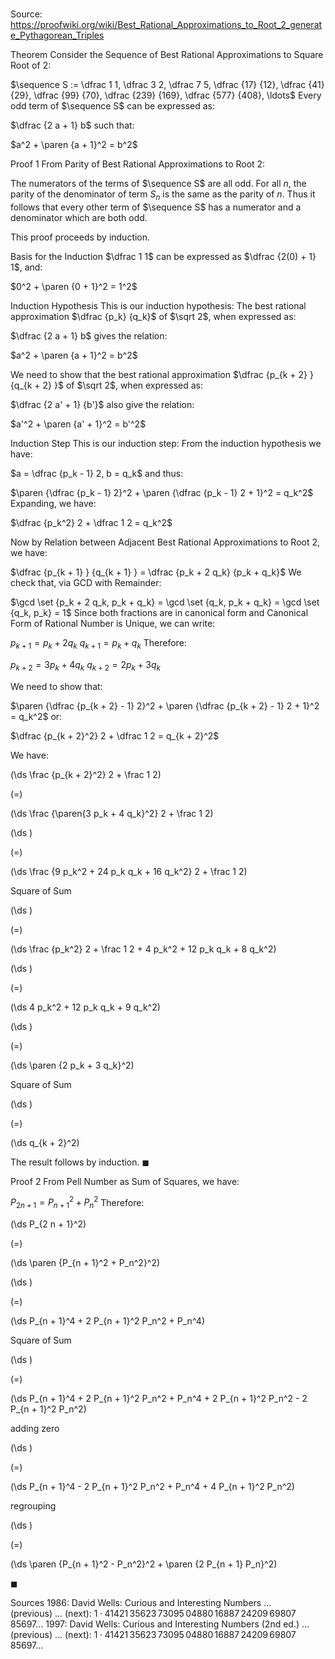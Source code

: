 # 

Source: https://proofwiki.org/wiki/Best_Rational_Approximations_to_Root_2_generate_Pythagorean_Triples



Theorem
Consider the Sequence of Best Rational Approximations to Square Root of 2:

$\sequence S := \dfrac 1 1, \dfrac 3 2, \dfrac 7 5, \dfrac {17} {12}, \dfrac {41} {29}, \dfrac {99} {70}, \dfrac {239} {169}, \dfrac {577} {408}, \ldots$
Every odd term of $\sequence S$ can be expressed as:

$\dfrac {2 a + 1} b$
such that:

$a^2 + \paren {a + 1}^2 = b^2$


Proof 1
From Parity of Best Rational Approximations to Root 2‎:

The numerators of the terms of $\sequence S$ are all odd.
For all $n$, the parity of the denominator of term $S_n$ is the same as the parity of $n$.
Thus it follows that every other term of $\sequence S$ has a numerator and a denominator which are both odd.

This proof proceeds by induction.

Basis for the Induction
$\dfrac 1 1$ can be expressed as $\dfrac {2(0) + 1} 1$, and:

$0^2 + \paren {0 + 1}^2 = 1^2$


Induction Hypothesis
This is our induction hypothesis:
The best rational approximation $\dfrac {p_k} {q_k}$ of $\sqrt 2$, when expressed as:

$\dfrac {2 a + 1} b$
gives the relation:

$a^2 + \paren {a + 1}^2 = b^2$

We need to show that the best rational approximation $\dfrac {p_{k + 2} } {q_{k + 2} }$ of $\sqrt 2$, when expressed as:

$\dfrac {2 a' + 1} {b'}$
also give the relation:

$a'^2 + \paren {a' + 1}^2 = b'^2$


Induction Step
This is our induction step:
From the induction hypothesis we have:

$a = \dfrac {p_k - 1} 2, b = q_k$
and thus:

$\paren {\dfrac {p_k - 1} 2}^2 + \paren {\dfrac {p_k - 1} 2 + 1}^2 = q_k^2$
Expanding, we have:

$\dfrac {p_k^2} 2 + \dfrac 1 2 = q_k^2$

Now by Relation between Adjacent Best Rational Approximations to Root 2, we have:

$\dfrac {p_{k + 1} } {q_{k + 1} } = \dfrac {p_k + 2 q_k} {p_k + q_k}$
We check that, via GCD with Remainder:

$\gcd \set {p_k + 2 q_k, p_k + q_k} = \gcd \set {q_k, p_k + q_k} = \gcd \set {q_k, p_k} = 1$
Since both fractions are in canonical form and Canonical Form of Rational Number is Unique, we can write:

$p_{k + 1} = p_k + 2 q_k$
$q_{k + 1} = p_k + q_k$
Therefore:

$p_{k + 2} = 3 p_k + 4 q_k$
$q_{k + 2} = 2 p_k + 3 q_k$

We need to show that:

$\paren {\dfrac {p_{k + 2} - 1} 2}^2 + \paren {\dfrac {p_{k + 2} - 1} 2 + 1}^2 = q_k^2$
or:

$\dfrac {p_{k + 2}^2} 2 + \dfrac 1 2 = q_{k + 2}^2$

We have:














\(\ds \frac {p_{k + 2}^2} 2 + \frac 1 2\)

\(=\)







\(\ds \frac {\paren{3 p_k + 4 q_k}^2} 2 + \frac 1 2\)




















\(\ds \)

\(=\)







\(\ds \frac {9 p_k^2 + 24 p_k q_k + 16 q_k^2} 2 + \frac 1 2\)





Square of Sum














\(\ds \)

\(=\)







\(\ds \frac {p_k^2} 2 + \frac 1 2 + 4 p_k^2 + 12 p_k q_k + 8 q_k^2\)




















\(\ds \)

\(=\)







\(\ds 4 p_k^2 + 12 p_k q_k + 9 q_k^2\)




















\(\ds \)

\(=\)







\(\ds \paren {2 p_k + 3 q_k}^2\)





Square of Sum














\(\ds \)

\(=\)







\(\ds q_{k + 2}^2\)









The result follows by induction.
$\blacksquare$


Proof 2
From Pell Number as Sum of Squares, we have:

$P_{2 n + 1} = P_{n + 1}^2 + P_n^2$
Therefore:














\(\ds P_{2 n + 1}^2\)

\(=\)







\(\ds \paren {P_{n + 1}^2 + P_n^2}^2\)




















\(\ds \)

\(=\)







\(\ds P_{n + 1}^4 + 2 P_{n + 1}^2 P_n^2 + P_n^4\)





Square of Sum














\(\ds \)

\(=\)







\(\ds P_{n + 1}^4 + 2 P_{n + 1}^2 P_n^2 + P_n^4 + 2 P_{n + 1}^2 P_n^2 - 2 P_{n + 1}^2 P_n^2\)





adding zero














\(\ds \)

\(=\)







\(\ds P_{n + 1}^4 - 2 P_{n + 1}^2 P_n^2 + P_n^4 + 4 P_{n + 1}^2 P_n^2\)





regrouping














\(\ds \)

\(=\)







\(\ds \paren {P_{n + 1}^2 - P_n^2}^2 + \paren {2 P_{n + 1} P_n}^2\)










$\blacksquare$


Sources
1986: David Wells: Curious and Interesting Numbers ... (previous) ... (next): $1 \cdotp 41421 \, 35623 \, 73095 \, 04880 \, 16887 \, 24209 \, 69807 \, 85697 \ldots$
1997: David Wells: Curious and Interesting Numbers (2nd ed.) ... (previous) ... (next): $1 \cdotp 41421 \, 35623 \, 73095 \, 04880 \, 16887 \, 24209 \, 69807 \, 85697 \ldots$




